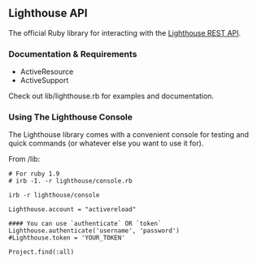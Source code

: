 Lighthouse API
--------------

The official Ruby library for interacting with the [Lighthouse REST API](http://lighthouseapp.com/api). 

### Documentation & Requirements
* ActiveResource 
* ActiveSupport

Check out lib/lighthouse.rb for examples and documentation.


### Using The Lighthouse Console

The Lighthouse library comes with a convenient console for testing and quick commands 
(or whatever else you want to use it for).

From /lib:

    # For ruby 1.9
    # irb -I. -r lighthouse/console.rb
    
    irb -r lighthouse/console
    
    Lighthouse.account = "activereload"

    #### You can use `authenticate` OR `token`
    Lighthouse.authenticate('username', 'password')
    #Lighthouse.token = 'YOUR_TOKEN'
    
    Project.find(:all)
